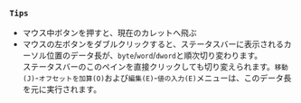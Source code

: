 ### `Tips`

 - マウス中ボタンを押すと、現在のカレットへ飛ぶ
 - マウスの左ボタンをダブルクリックすると、ステータスバーに表示されるカーソル位置のデータ長が、`byte`/`word`/`dword`と順次切り変わります。   
   ステータスバーのこのペインを直接クリックしても切り変えられます。`移動(J)`-`オフセットを加算(O)`および`編集(E)`-`値の入力(E)`メニューは、このデータ長を元に実行されます。